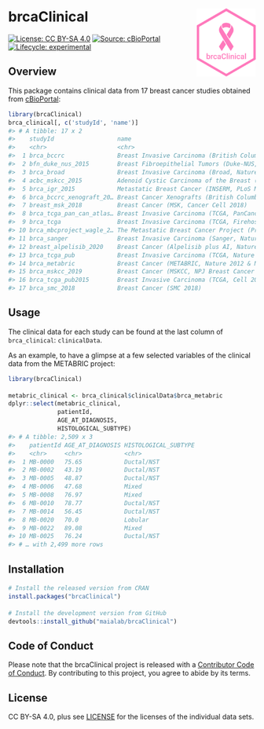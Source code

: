 
<!-- README.md is generated from README.Rmd. Please edit that file -->

# brcaClinical <img src='man/figures/logo.svg' align="right" height="139" />

<!-- badges: start -->

[![License: CC
BY-SA 4.0](https://img.shields.io/badge/license-CC%20BY--SA%204.0-%2300AED3)](https://creativecommons.org/licenses/by-sa/4.0/)
[![Source:
cBioPortal](https://img.shields.io/badge/source-cBioPortal-%233786C2)](https://www.cbioportal.org/)
[![Lifecycle:
experimental](https://img.shields.io/badge/lifecycle-experimental-orange.svg)](https://www.tidyverse.org/lifecycle/#experimental)
<!-- badges: end -->

## Overview

This package contains clinical data from 17 breast cancer studies
obtained from [cBioPortal](https://cbioportal.org):

``` r
library(brcaClinical)
brca_clinical[, c('studyId', 'name')]
#> # A tibble: 17 x 2
#>    studyId                  name                                                
#>    <chr>                    <chr>                                               
#>  1 brca_bccrc               Breast Invasive Carcinoma (British Columbia, Nature…
#>  2 bfn_duke_nus_2015        Breast Fibroepithelial Tumors (Duke-NUS, Nat Genet …
#>  3 brca_broad               Breast Invasive Carcinoma (Broad, Nature 2012)      
#>  4 acbc_mskcc_2015          Adenoid Cystic Carcinoma of the Breast (MSKCC, J Pa…
#>  5 brca_igr_2015            Metastatic Breast Cancer (INSERM, PLoS Med 2016)    
#>  6 brca_bccrc_xenograft_20… Breast Cancer Xenografts (British Columbia, Nature …
#>  7 breast_msk_2018          Breast Cancer (MSK, Cancer Cell 2018)               
#>  8 brca_tcga_pan_can_atlas… Breast Invasive Carcinoma (TCGA, PanCancer Atlas)   
#>  9 brca_tcga                Breast Invasive Carcinoma (TCGA, Firehose Legacy)   
#> 10 brca_mbcproject_wagle_2… The Metastatic Breast Cancer Project (Provisional, …
#> 11 brca_sanger              Breast Invasive Carcinoma (Sanger, Nature 2012)     
#> 12 breast_alpelisib_2020    Breast Cancer (Alpelisib plus AI, Nature Cancer 202…
#> 13 brca_tcga_pub            Breast Invasive Carcinoma (TCGA, Nature 2012)       
#> 14 brca_metabric            Breast Cancer (METABRIC, Nature 2012 & Nat Commun 2…
#> 15 brca_mskcc_2019          Breast Cancer (MSKCC, NPJ Breast Cancer 2019)       
#> 16 brca_tcga_pub2015        Breast Invasive Carcinoma (TCGA, Cell 2015)         
#> 17 brca_smc_2018            Breast Cancer (SMC 2018)
```

## Usage

The clinical data for each study can be found at the last column of
`brca_clinical`: `clinicalData`.

As an example, to have a glimpse at a few selected variables of the
clinical data from the METABRIC project:

``` r
library(brcaClinical)

metabric_clinical <- brca_clinical$clinicalData$brca_metabric
dplyr::select(metabric_clinical,
              patientId,
              AGE_AT_DIAGNOSIS,
              HISTOLOGICAL_SUBTYPE)
#> # A tibble: 2,509 x 3
#>    patientId AGE_AT_DIAGNOSIS HISTOLOGICAL_SUBTYPE
#>    <chr>     <chr>            <chr>               
#>  1 MB-0000   75.65            Ductal/NST          
#>  2 MB-0002   43.19            Ductal/NST          
#>  3 MB-0005   48.87            Ductal/NST          
#>  4 MB-0006   47.68            Mixed               
#>  5 MB-0008   76.97            Mixed               
#>  6 MB-0010   78.77            Ductal/NST          
#>  7 MB-0014   56.45            Ductal/NST          
#>  8 MB-0020   70.0             Lobular             
#>  9 MB-0022   89.08            Mixed               
#> 10 MB-0025   76.24            Ductal/NST          
#> # … with 2,499 more rows
```

## Installation

``` r
# Install the released version from CRAN
install.packages("brcaClinical")

# Install the development version from GitHub
devtools::install_github("maialab/brcaClinical")
```

## Code of Conduct

Please note that the brcaClinical project is released with a
[Contributor Code of
Conduct](https://contributor-covenant.org/version/2/0/CODE_OF_CONDUCT.html).
By contributing to this project, you agree to abide by its terms.

## License

CC BY-SA 4.0, plus see [LICENSE](LICENSE) for the licenses of the
individual data sets.
